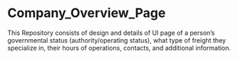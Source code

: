 # Company_Overview_Page

This Repository consists of design and details of UI page of a person’s governmental status (authority/operating status), what type of freight they specialize in, their hours of operations, contacts, and additional information.
